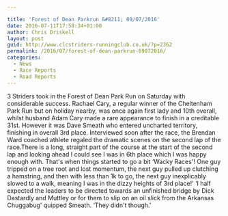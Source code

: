 ```yaml
---

title: 'Forest of Dean Parkrun &#8211; 09/07/2016'
date: 2016-07-11T17:58:34+01:00
author: Chris Driskell
layout: post
guid: http://www.clcstriders-runningclub.co.uk/?p=2362
permalink: /2016/07/forest-of-dean-parkrun-09072016/
categories:
  - News
  - Race Reports
  - Road Reports
---
```

<div class="">
</div>

<div class="">
  <span class="">3 Striders took in the Forest of Dean Park Run on Saturday with considerable success. Rachael Cary, a regular winner of the Cheltenham Park Run but on holiday nearby, was once again first lady and 10th overall, whilst husband Adam Cary made a rare appearance to finish in a creditable 31st. However it was Dave Smeath who entered uncharted territory, finishing in overall 3rd place. Interviewed soon after the race, the Brendan Ward coached athlete regaled the dramatic scenes on the second lap of the race.There is a long, straight part of the course at the start of the second lap and looking ahead I could see I was in 6th place which I was happy enough with. That's when things started to go a bit &#8216;Wacky Races'! One guy tripped on a tree root and lost momentum, the next guy pulled up clutching a hamstring, and then with less than 1k to go, the next guy inexplicably slowed to a walk, meaning I was in the dizzy heights of 3rd place!' &#8216;I half expected the leaders to be directed towards an unfinished bridge by Dick Dastardly and Muttley or for them to slip on an oil slick from the Arkansas Chuggabug' quipped Smeath. &#8216;They didn't though.'</span>
</div>